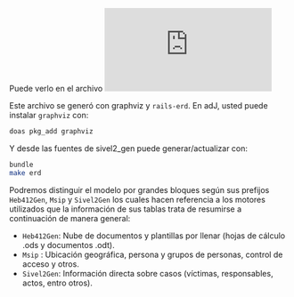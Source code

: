 Puede verlo en el archivo
![doc/erd.pdf](https://gitlab.com/pasosdeJesus/sivel2_gen/-/blob/main/doc/erd.pdf)

Este archivo se generó con graphviz y `rails-erd`. En adJ, usted puede instalar `graphviz` con:
```sh
doas pkg_add graphviz
```
Y desde las fuentes de sivel2_gen puede generar/actualizar con:
```sh
bundle
make erd
```

Podremos distinguir el modelo por grandes bloques según sus prefijos `Heb412Gen`, `Msip` y `Sivel2Gen` los cuales hacen referencia a los motores utilizados que la información de sus tablas trata de resumirse a continuación de manera general:

- `Heb412Gen`: Nube de documentos y plantillas por llenar (hojas de cálculo .ods y documentos .odt).
- `Msip` : Ubicación geográfica, persona y grupos de personas, control de acceso y otros.
- `Sivel2Gen`: Información directa sobre casos (víctimas, responsables, actos, entro otros).
